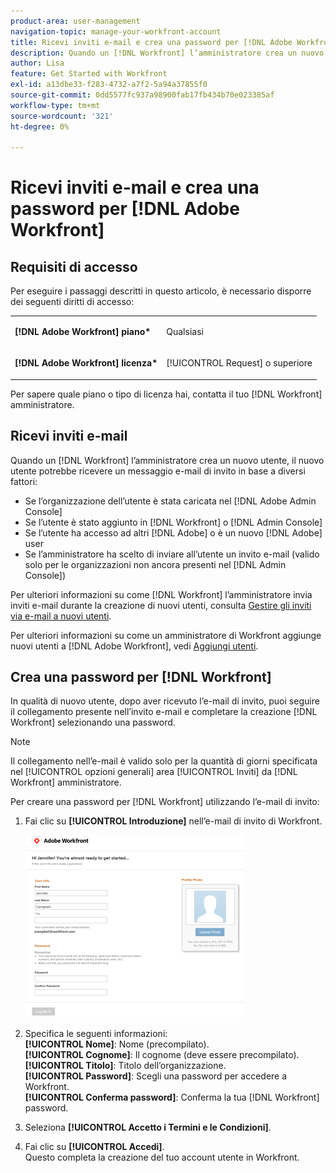 ```yaml
---
product-area: user-management
navigation-topic: manage-your-workfront-account
title: Ricevi inviti e-mail e crea una password per [!DNL Adobe Workfront]
description: Quando un [!DNL Workfront] l’amministratore crea un nuovo utente, il nuovo utente potrebbe ricevere un messaggio e-mail di invito basato su diversi fattori.
author: Lisa
feature: Get Started with Workfront
exl-id: a13dbe33-f283-4732-a7f2-5a94a37855f0
source-git-commit: 0dd5577fc937a98900fab17fb434b70e023385af
workflow-type: tm+mt
source-wordcount: '321'
ht-degree: 0%

---
```


# Ricevi inviti e-mail e crea una password per [!DNL Adobe Workfront]

## Requisiti di accesso

Per eseguire i passaggi descritti in questo articolo, è necessario disporre dei seguenti diritti di accesso:

<table style="table-layout:auto"> 
 <col> 
 </col> 
 <col> 
 </col> 
 <tbody> 
  <tr> 
   <td role="rowheader"><strong>[!DNL Adobe Workfront] piano*</strong></td> 
   <td> <p>Qualsiasi</p> </td> 
  </tr> 
  <tr> 
   <td role="rowheader"><strong>[!DNL Adobe Workfront] licenza*</strong></td> 
   <td> <p>[!UICONTROL Request] o superiore</p> </td> 
  </tr> 
 </tbody> 
</table>

Per sapere quale piano o tipo di licenza hai, contatta il tuo [!DNL Workfront] amministratore.

## Ricevi inviti e-mail

Quando un [!DNL Workfront] l’amministratore crea un nuovo utente, il nuovo utente potrebbe ricevere un messaggio e-mail di invito in base a diversi fattori:

* Se l’organizzazione dell’utente è stata caricata nel [!DNL Adobe Admin Console]
* Se l’utente è stato aggiunto in [!DNL Workfront] o [!DNL Admin Console]
* Se l’utente ha accesso ad altri [!DNL Adobe] o è un nuovo [!DNL Adobe] user
* Se l’amministratore ha scelto di inviare all’utente un invito e-mail (valido solo per le organizzazioni non ancora presenti nel [!DNL Admin Console])

Per ulteriori informazioni su come [!DNL Workfront] l’amministratore invia inviti e-mail durante la creazione di nuovi utenti, consulta [Gestire gli inviti via e-mail a nuovi utenti](../../../administration-and-setup/manage-workfront/emails/manage-email-invitations.md).

Per ulteriori informazioni su come un amministratore di Workfront aggiunge nuovi utenti a [!DNL Adobe Workfront], vedi [Aggiungi utenti](../../../administration-and-setup/add-users/create-and-manage-users/add-users.md).

## Crea una password per [!DNL Workfront]

In qualità di nuovo utente, dopo aver ricevuto l’e-mail di invito, puoi seguire il collegamento presente nell’invito e-mail e completare la creazione [!DNL Workfront] selezionando una password.

>[!NOTE]
>
>Il collegamento nell’e-mail è valido solo per la quantità di giorni specificata nel [!UICONTROL opzioni generali] area [!UICONTROL Inviti] da [!DNL Workfront] amministratore.

Per creare una password per [!DNL Workfront] utilizzando l’e-mail di invito:

1. Fai clic su **[!UICONTROL Introduzione]** nell’e-mail di invito di Workfront.

   ![Nuova schermata utente da invito e-mail](assets/new-user-screen-from-invitation-adobe-350x292.png)

1. Specifica le seguenti informazioni:\
   **[!UICONTROL Nome]**: Nome (precompilato).\
   **[!UICONTROL Cognome]**: Il cognome (deve essere precompilato).\
   **[!UICONTROL Titolo]**: Titolo dell’organizzazione.\
   **[!UICONTROL Password]**: Scegli una password per accedere a Workfront.\
   **[!UICONTROL Conferma password]**: Conferma la tua [!DNL Workfront] password.

1. Seleziona **[!UICONTROL Accetto i Termini e le Condizioni]**.
1. Fai clic su **[!UICONTROL Accedi]**.\
   Questo completa la creazione del tuo account utente in Workfront.

